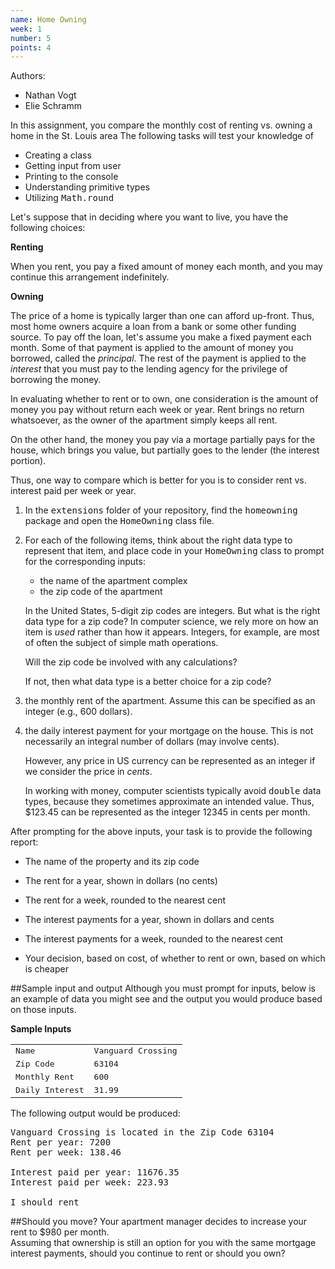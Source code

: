 ```yaml
---
name: Home Owning
week: 1
number: 5
points: 4
---
```


Authors:

* Nathan Vogt
* Elie Schramm

In this assignment,
you
compare the monthly cost of renting vs. owning a home in the St. Louis area 
The following tasks will test your knowledge of 

* Creating a class
* Getting input from user
* Printing to the console
* Understanding primitive types
* Utilizing <KBD>Math.round</KBD>

Let's suppose that in deciding where you want to live, you have the
following choices:

**Renting**

When you rent, you pay a fixed amount of money each month,
and you may continue this arrangement indefinitely.

**Owning**

The price of a home is typically larger than one can afford
up-front.   Thus, most home owners acquire a loan from a bank or
some other funding source.  To pay off the loan, let's assume you
make a fixed payment each month.  Some of that payment is applied to
the amount of money you borrowed, called the <EM>principal</EM>.
The rest of the payment is applied to the <EM>interest</EM> that you must
pay to the lending agency for the privilege of borrowing the money.

In evaluating whether to rent or to own, one consideration is the 
amount of money you pay without return each week or year.  Rent brings
no return whatsoever, as the owner of the apartment simply keeps all rent.

On the other hand, the money you pay via a mortage partially
pays for the house, which brings you value, but partially goes to the
lender (the interest portion).

Thus, one way to compare which is better for you is to consider 
rent vs. interest paid per week or year.

1. In the <KBD> extensions</KBD> folder of your repository, find
	the <KBD>homeowning</KBD> package and open the <KBD>HomeOwning</KBD> class 
	file. 

2. For each of the following items, think about the right data type to
	represent that item, and place code in your <KBD>HomeOwning</KBD> class
	to prompt for the corresponding inputs:
	
	* the name of the apartment complex
	* the zip code of the apartment

	In the United States, 5-digit zip codes are integers.  But what is
	the right data type for a zip code?  In computer science, we rely more
	on how an item is <EM>used</EM> rather than how it appears.  Integers,
	for example, are most of often the subject of simple math operations.

	Will the zip code be involved with any calculations?

	If not, then what data type is a better choice for a zip code?

3. the monthly rent of the apartment.  Assume this can be specified
	as an integer (e.g., 600 dollars).

4. the daily interest payment for your mortgage on the house.  This is not necessarily an integral number of dollars (may involve cents).

	However, any price in US currency can be represented as an integer if
	we consider the price in <EM>cents</EM>.
	<p>
	In working with money,
	computer scientists typically avoid <KBD>double</KBD> data types, because
	they sometimes approximate an intended value. Thus, 
	$123.45 can be represented as the integer 12345 in cents
	per month.

After prompting for the above inputs, your task is to provide the following report:

* The name of the property and its zip code

* The rent for a year, shown in dollars (no cents)

* The rent for a week, rounded to the nearest cent

* The interest payments for a year, shown in dollars and cents

* The interest payments for a week, rounded to the nearest cent

* Your decision, based on cost, of whether to rent or own, based
	on which is cheaper

##Sample input and output
Although you must prompt for inputs, below is an example of data
you might see and the output you would produce based on
those inputs.

**Sample Inputs**

<TABLE>
<TR> <TD><KBD>Name</KBD>       </TD><TD> <KBD>Vanguard Crossing</KBD></TD> </TR>
<TR> <TD><KBD>Zip Code</KBD>   </TD><TD> <KBD>63104</KBD></TD> </TR>
<TR> <TD> <KBD>Monthly Rent</KBD>      </TD><TD> <KBD>600</KBD></TD> </TR>
<TR> <TD> <KBD>Daily Interest</KBD>  </TD><TD> <KBD>31.99</KBD></TD> </TR>
</TABLE>

The following output would be produced:

<PRE>
Vanguard Crossing is located in the Zip Code 63104
Rent per year: 7200
Rent per week: 138.46

Interest paid per year: 11676.35
Interest paid per week: 223.93

I should rent
</PRE>

##Should you move?
Your apartment manager decides to increase your rent to $980 per month.  
Assuming that ownership is still an option for you with the same mortgage 
interest
payments, should you continue to rent or should you own?